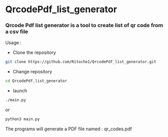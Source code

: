 # QrcodePdf_list_generator

### Qrcode Pdf list generator is a tool to create list of qr code from a csv file

Usage :
  - Clone the repository
```sh
git clone https://github.com/Ritoche1/QrcodePdf_list_generator.git
```
  - Change repository 
```sh
cd QrcodePdf_list_generator
```
  - launch
```sh
./main.py
```
  or
```sh
python3 main.py
```

The programs will generate a PDF file named : qr_codes.pdf
  

